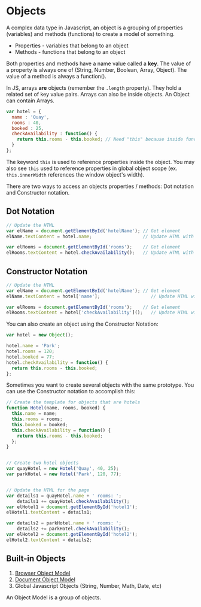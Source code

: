# Objects

A complex data type in Javascript, an object is a grouping of properties (variables) and methods (functions) to create a model of something.

* Properties - variables that belong to an object
* Methods - functions that belong to an object

Both properties and methods have a name value called a **key**. The value of a property is always one of (String, Number, Boolean, Array, Object). The value of a method is always a function(). 

In JS, arrays **are** objects (remember the `.length` property). They hold a related set of key value pairs. Arrays can also be inside objects. An Object can contain Arrays. 

```javascript
var hotel = {
  name : 'Quay',
  rooms : 40,
  booked : 25,
  checkAvailability : function() {
    return this.rooms - this.booked; // Need "this" because inside function
  }
};
```

The keyword `this` is used to reference properties inside the object. You may also see `this` used to reference properties in global object scope (ex. `this.innerWidth` references the window object's width).

There are two ways to access an objects properties / methods: Dot notation and Constructor notation. 

## Dot Notation

```javascript
// Update the HTML
var elName = document.getElementById('hotelName'); // Get element
elName.textContent = hotel.name;                   // Update HTML with property of the object

var elRooms = document.getElementById('rooms');    // Get element
elRooms.textContent = hotel.checkAvailability();   // Update HTML with property of the object
```

## Constructor Notation

```javascript
// Update the HTML
var elName = document.getElementById('hotelName'); // Get element
elName.textContent = hotel['name'];                   // Update HTML with property of the object

var elRooms = document.getElementById('rooms');    // Get element
elRooms.textContent = hotel['checkAvailability']();   // Update HTML with property of the object
```

You can also create an object using the Constructor Notation:

```javascript
var hotel = new Object();

hotel.name = 'Park';
hotel.rooms = 120;
hotel.booked = 77;
hotel.checkAvailability = function() {
  return this.rooms - this.booked;  
};
```

Sometimes you want to create several objects with the same prototype. You can use the Constructor notation to accomplish this:

```javascript
// Create the template for objects that are hotels
function Hotel(name, rooms, booked) {
  this.name = name;
  this.rooms = rooms;
  this.booked = booked;
  this.checkAvailability = function() {
    return this.rooms - this.booked;
  };
}


// Create two hotel objects
var quayHotel = new Hotel('Quay', 40, 25);
var parkHotel = new Hotel('Park', 120, 77);


// Update the HTML for the page
var details1 = quayHotel.name + ' rooms: ';
    details1 += quayHotel.checkAvailability();
var elHotel1 = document.getElementById('hotel1');
elHotel1.textContent = details1;

var details2 = parkHotel.name + ' rooms: ';
    details2 += parkHotel.checkAvailability();
var elHotel2 = document.getElementById('hotel2');
elHotel2.textContent = details2;
```

## Built-in Objects

1. [Browser Object Model](https://github.com/elroberto/n220/blob/master/javascriptbook.com/c03/js/window-object.js)
2. [Document Object Model](https://github.com/elroberto/n220/blob/master/javascriptbook.com/c03/js/document-object.js)
3. Global Javascript Objects (String, Number, Math, Date, etc)

An Object Model is a group of objects. 
